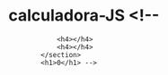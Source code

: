 # calculadora-JS <!-- <section>
                <h4></h4>
                <h4></h4>
            </section>
            <h1>0</h1> -->